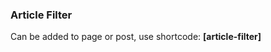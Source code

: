<h3>Article Filter</h3>
<p>Can be added to page or post, use shortcode: <b>[article-filter]</b></p>
